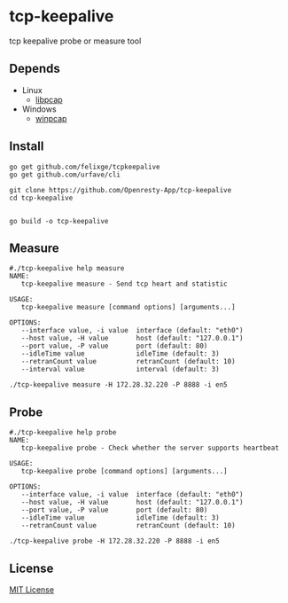 # tcp-keepalive
tcp keepalive probe or measure tool

## Depends
* Linux
  * [libpcap](http://www.tcpdump.org/)
* Windows
  * [winpcap](https://www.winpcap.org/)

## Install

```lang=shell
go get github.com/felixge/tcpkeepalive
go get github.com/urfave/cli

git clone https://github.com/Openresty-App/tcp-keepalive
cd tcp-keepalive


go build -o tcp-keepalive
```

## Measure
```
#./tcp-keepalive help measure
NAME:
   tcp-keepalive measure - Send tcp heart and statistic

USAGE:
   tcp-keepalive measure [command options] [arguments...]

OPTIONS:
   --interface value, -i value  interface (default: "eth0")
   --host value, -H value       host (default: "127.0.0.1")
   --port value, -P value       port (default: 80)
   --idleTime value             idleTime (default: 3)
   --retranCount value          retranCount (default: 10)
   --interval value             interval (default: 3)

./tcp-keepalive measure -H 172.28.32.220 -P 8888 -i en5
```

## Probe
```
#./tcp-keepalive help probe
NAME:
   tcp-keepalive probe - Check whether the server supports heartbeat

USAGE:
   tcp-keepalive probe [command options] [arguments...]

OPTIONS:
   --interface value, -i value  interface (default: "eth0")
   --host value, -H value       host (default: "127.0.0.1")
   --port value, -P value       port (default: 80)
   --idleTime value             idleTime (default: 3)
   --retranCount value          retranCount (default: 10)

./tcp-keepalive probe -H 172.28.32.220 -P 8888 -i en5
```

## License

[MIT License](./LICENSE)


